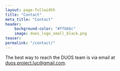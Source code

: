 ```yaml
---
layout: page-fullwidth
title: "Contact"
meta_title: "Contact"
header:
    background-color: "#ffbb6c"
    image: duos_logo_small_black.png
teaser:
permalink: "/contact/"
---
```

The best way to reach the DUOS team is via email at duos.project.luc@gmail.com.